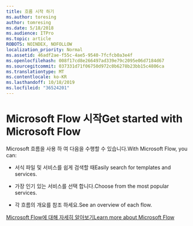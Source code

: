 ```yaml
---
title: 흐름 시작 하기
ms.author: toresing
author: tomresing
ms.date: 5/18/2018
ms.audience: ITPro
ms.topic: article
ROBOTS: NOINDEX, NOFOLLOW
localization_priority: Normal
ms.assetid: 46adf2ae-f55c-4ae5-9540-7fcfcb0a3e4f
ms.openlocfilehash: 008f17cd8e266497ad339e79c2095e06d7184d67
ms.sourcegitcommit: 037331d71f06750d972c0b6278b23bb15c4806ca
ms.translationtype: MT
ms.contentlocale: ko-KR
ms.lasthandoff: 10/18/2019
ms.locfileid: "36524201"
---
```

# <a name="get-started-with-microsoft-flow"></a><span data-ttu-id="057cb-102">Microsoft Flow 시작</span><span class="sxs-lookup"><span data-stu-id="057cb-102">Get started with Microsoft Flow</span></span>

<span data-ttu-id="057cb-103">Microsoft 흐름을 사용 하 여 다음을 수행할 수 있습니다.</span><span class="sxs-lookup"><span data-stu-id="057cb-103">With Microsoft Flow, you can:</span></span>
  
- <span data-ttu-id="057cb-104">서식 파일 및 서비스를 쉽게 검색할 때</span><span class="sxs-lookup"><span data-stu-id="057cb-104">Easily search for templates and services.</span></span>
    
- <span data-ttu-id="057cb-105">가장 인기 있는 서비스를 선택 합니다.</span><span class="sxs-lookup"><span data-stu-id="057cb-105">Choose from the most popular services.</span></span>
    
- <span data-ttu-id="057cb-106">각 흐름의 개요를 참조 하세요.</span><span class="sxs-lookup"><span data-stu-id="057cb-106">See an overview of each flow.</span></span>
    
[<span data-ttu-id="057cb-107">Microsoft Flow에 대해 자세히 알아보기</span><span class="sxs-lookup"><span data-stu-id="057cb-107">Learn more about Microsoft Flow</span></span>](https://go.microsoft.com/fwlink/?linkid=874446)
  

